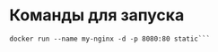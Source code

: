 # Команды для запуска    
```docker build -t static  
docker run --name my-nginx -d -p 8080:80 static```